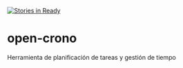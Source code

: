 [![Stories in Ready](https://badge.waffle.io/juandjara/open-crono.png?label=ready&title=Ready)](https://waffle.io/juandjara/open-crono)
# open-crono
Herramienta de planificación de tareas y gestión de tiempo
